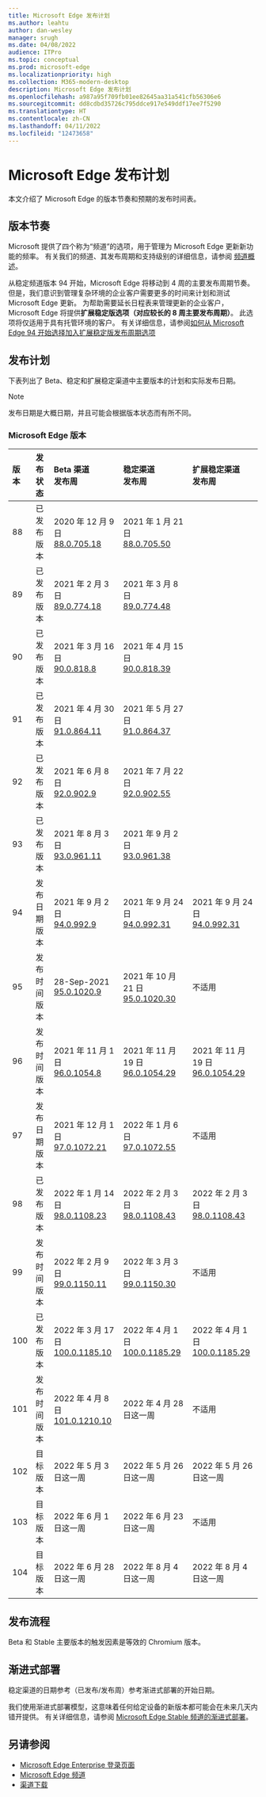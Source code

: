 ```yaml
---
title: Microsoft Edge 发布计划
ms.author: leahtu
author: dan-wesley
manager: srugh
ms.date: 04/08/2022
audience: ITPro
ms.topic: conceptual
ms.prod: microsoft-edge
ms.localizationpriority: high
ms.collection: M365-modern-desktop
description: Microsoft Edge 发布计划
ms.openlocfilehash: a987a95f709fb01ee82645aa31a541cfb56306e6
ms.sourcegitcommit: dd8cdbd35726c795ddce917e549ddf17ee7f5290
ms.translationtype: HT
ms.contentlocale: zh-CN
ms.lasthandoff: 04/11/2022
ms.locfileid: "12473658"
---
```

# <a name="microsoft-edge-release-schedule"></a>Microsoft Edge 发布计划

本文介绍了 Microsoft Edge 的版本节奏和预期的发布时间表。

## <a name="release-cadence"></a>版本节奏

Microsoft 提供了四个称为“频道”的选项，用于管理为 Microsoft Edge 更新新功能的频率。 有关我们的频道、其发布周期和支持级别的详细信息，请参阅 [频道概述](./microsoft-edge-channels.md#channel-overview)。

从稳定频道版本 94 开始，Microsoft Edge 将移动到 4 周的主要发布周期节奏。 但是，我们意识到管理复杂环境的企业客户需要更多的时间来计划和测试 Microsoft Edge 更新。 为帮助需要延长日程表来管理更新的企业客户，Microsoft Edge 将提供**扩展稳定版选项（对应较长的 8 周主要发布周期）**。 此选项将仅适用于具有托管环境的客户。 有关详细信息，请参阅[如何从 Microsoft Edge 94 开始选择加入扩展稳定版发布周期选项](https://blogs.windows.com/msedgedev/2021/07/15/opt-in-extended-stable-release-cycle/)

## <a name="release-schedule"></a>发布计划

下表列出了 Beta、稳定和扩展稳定渠道中主要版本的计划和实际发布日期。

> [!NOTE]
> 发布日期是大概日期，并且可能会根据版本状态而有所不同。

### <a name="microsoft-edge-releases"></a>Microsoft Edge 版本

| 版本 | 发布状态 | Beta 渠道<br>发布周 | 稳定渠道<br>发布周 | 扩展稳定渠道<br>发布周 |
|:-----|:-----|:-----|:-----|:-----|
| 88 | 已发布<br>版本 | 2020 年 12 月 9 日<br>[88.0.705.18](/deployedge/microsoft-edge-relnote-archive-beta-channel#version-88070518-december-9) | 2021 年 1 月 21 日<br>[88.0.705.50](/deployedge/microsoft-edge-relnote-archive-stable-channel#version-88070550-january-21)|  |
| 89 | 已发布<br>版本 | 2021 年 2 月 3 日<br>[89.0.774.18](/deployedge/microsoft-edge-relnote-archive-beta-channel#version-89077418-february-3) | 2021 年 3 月 8 日<br>[89.0.774.48](/deployedge/microsoft-edge-relnote-archive-stable-channel#version-89077448-march-8) |  |
| 90 | 已发布<br>版本 | 2021 年 3 月 16 日<br>[90.0.818.8](/deployedge/microsoft-edge-relnote-archive-beta-channel#version-9008188-march-16)  | 2021 年 4 月 15 日<BR>[90.0.818.39](/deployedge/microsoft-edge-relnote-archive-stable-channel#version-90081839-april-15) |  |
| 91 | 已发布<br>版本 | 2021 年 4 月 30 日<br>[91.0.864.11](/deployedge/microsoft-edge-relnote-archive-beta-channel#version-91086411-april-30) | 2021 年 5 月 27 日<BR>[91.0.864.37](/deployedge/microsoft-edge-relnote-archive-stable-channel#version-91086437-may-27) |  |
| 92 | 已发布<br>版本 | 2021 年 6 月 8 日<br>[92.0.902.9](/deployedge/microsoft-edge-relnote-archive-beta-channel#version-9209029-june-08) | 2021 年 7 月 22 日<BR>[92.0.902.55](/deployedge/microsoft-edge-relnote-archive-stable-channel#version-92090255-july-22) |  |
| 93 | 已发布<br>版本 | 2021 年 8 月 3 日<br>[93.0.961.11](/deployedge/microsoft-edge-relnote-beta-channel#version-93096111-August-03) | 2021 年 9 月 2 日<BR>[93.0.961.38](/deployedge/microsoft-edge-relnote-archive-stable-channel#version-93096138-September-02) |  |
| 94 | 发布日期<br>版本 | 2021 年 9 月 2 日<br>[94.0.992.9](/deployedge/microsoft-edge-relnote-archive-beta-channel#version-9409929-September-02) | 2021 年 9 月 24 日<BR>[94.0.992.31](/deployedge/microsoft-edge-relnote-archive-stable-channel#version-94099231-September-24) | 2021 年 9 月 24 日<BR>[94.0.992.31](/deployedge/microsoft-edge-relnote-archive-stable-channel#version-94099231-September-24) |
| 95 | 发布时间<br>版本 | 28-Sep-2021<br>[95.0.1020.9](/deployedge/microsoft-edge-relnote-archive-beta-channel#version-95010209-September-28) | 2021 年 10 月 21 日<br>[95.0.1020.30](/deployedge/microsoft-edge-relnote-archive-stable-channel#version-950102030-october-21) | 不适用 |
| 96 | 发布时间<br>版本  | 2021 年 11 月 1 日<br>[96.0.1054.8](/DeployEdge/microsoft-edge-relnote-archive-beta-channel?branch=pr-en-us-1163#version-96010548-november-1) | 2021 年 11 月 19 日<br>[96.0.1054.29](/deployedge/microsoft-edge-relnote-archive-stable-channel#version-960105429-november-19) | 2021 年 11 月 19 日<br>[96.0.1054.29](/deployedge/microsoft-edge-relnote-archive-stable-channel#version-960105429-november-19) |
| 97 | 发布日期<br>版本 | 2021 年 12 月 1 日<br>[97.0.1072.21](/deployedge/microsoft-edge-relnote-archive-beta-channel#version-970107221-december-1) | 2022 年 1 月 6 日<br>[97.0.1072.55](/deployedge/microsoft-edge-relnote-archive-stable-channel#version-970107255-january-6)| 不适用  |
| 98 | 已发布<br>版本 | 2022 年 1 月 14 日<br>[98.0.1108.23](/deployedge/microsoft-edge-relnote-archive-beta-channel#version-980110823-january-14) | 2022 年 2 月 3 日<br>[98.0.1108.43](/deployedge/microsoft-edge-relnote-stable-channel?branch=pr-en-us-1449#version-980110843-february-3) | 2022 年 2 月 3 日<br>[98.0.1108.43](/deployedge/microsoft-edge-relnote-stable-channel?branch=pr-en-us-1449#version-980110843-february-3) |
| 99 | 发布时间<br>版本 | 2022 年 2 月 9 日<br>[99.0.1150.11](/deployedge/microsoft-edge-relnote-archive-beta-channel#version-990115011-february-9) | 2022 年 3 月 3 日<br>[99.0.1150.30](/deployedge/microsoft-edge-relnote-stable-channel#version-990115030-march-3) | 不适用  |
| 100 | 已发布<br>版本 | 2022 年 3 月 17 日<br>[100.0.1185.10](/deployedge/microsoft-edge-relnote-beta-channel#version-1000118510-march-17) | 2022 年 4 月 1 日<br>[100.0.1185.29](/deployedge/microsoft-edge-relnote-stable-channel#version-1000118529-april-1) | 2022 年 4 月 1 日<br>[100.0.1185.29](/deployedge/microsoft-edge-relnote-stable-channel#version-1000118529-april-1) |
| 101 | 发布时间<br>版本 | 2022 年 4 月 8 日<br>[101.0.1210.10](/deployedge/microsoft-edge-relnote-beta-channel#version-1010121010-april-8) | 2022 年 4 月 28 日这一周 | 不适用 |
| 102 | 目标版本 | 2022 年 5 月 3 日这一周 | 2022 年 5 月 26 日这一周 | 2022 年 5 月 26 日这一周 |
| 103 | 目标版本 | 2022 年 6 月 1 日这一周 | 2022 年 6 月 23 日这一周 | 不适用 |
| 104 | 目标版本 | 2022 年 6 月 28 日这一周 | 2022 年 8 月 4 日这一周 | 2022 年 8 月 4 日这一周 |

## <a name="release-process"></a>发布流程

Beta 和 Stable 主要版本的触发因素是等效的 Chromium 版本。

## <a name="progressive-rollouts"></a>渐进式部署

稳定渠道的日期参考（已发布/发布周）参考渐进式部署的开始日期。

我们使用渐进式部署模型，这意味着任何给定设备的新版本都可能会在未来几天内错开提供。 有关详细信息，请参阅 [Microsoft Edge Stable 频道的渐进式部署](/deployedge/microsoft-edge-update-progressive-rollout)。

## <a name="see-also"></a>另请参阅

- [Microsoft Edge Enterprise 登录页面](https://aka.ms/EdgeEnterprise)
- [Microsoft Edge 频道](/deployedge/microsoft-edge-channels)
- [渠道下载](https://www.microsoft.com/edge/business/download)
